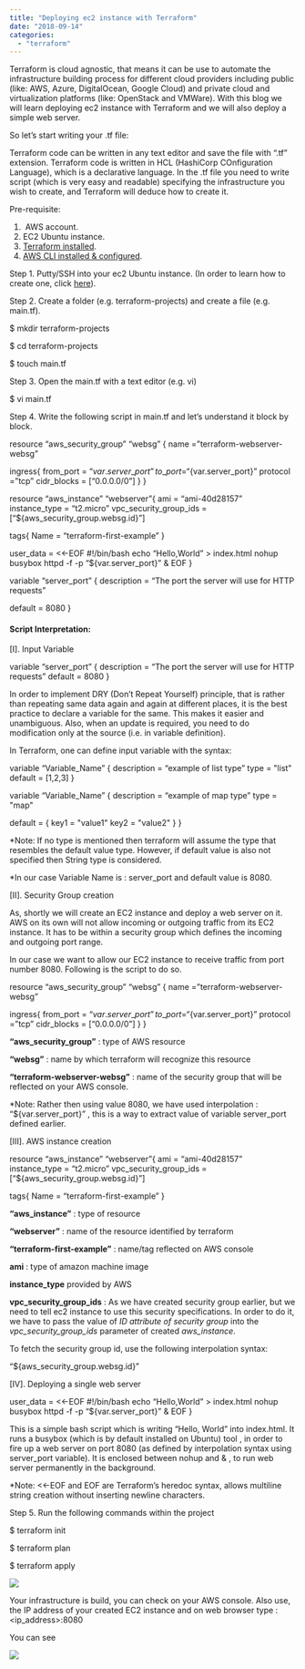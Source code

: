 ```yaml
---
title: "Deploying ec2 instance with Terraform"
date: "2018-09-14"
categories: 
  - "terraform"
---
```


Terraform is cloud agnostic, that means it can be use to automate the infrastructure building process for different cloud providers including public (like: AWS, Azure, DigitalOcean, Google Cloud) and private cloud and virtualization platforms (like: OpenStack and VMWare). With this blog we will learn deploying ec2 instance with Terraform and we will also deploy a simple web server.

So let’s start writing your .tf file:

Terraform code can be written in any text editor and save the file with “.tf” extension. Terraform code is written in HCL (HashiCorp COnfiguration Language), which is a declarative language. In the .tf file you need to write script (which is very easy and readable) specifying the infrastructure you wish to create, and Terraform will deduce how to create it.

Pre-requisite:

1.  AWS account.
2. EC2 Ubuntu instance.
3. [Terraform installed](https://devops4solutions.com/terraform-installation/).
4. [AWS CLI installed & configured](https://devops4solutions.com/terraform-installation/).

Step 1. Putty/SSH into your ec2 Ubuntu instance. (In order to learn how to create one, click [here](https://devops4solutions.com/aws-ec2-linux-instance-launch/)).

Step 2. Create a folder (e.g. terraform-projects) and create a file (e.g. main.tf).

$ mkdir terraform-projects

$ cd terraform-projects

$ touch main.tf

Step 3. Open the main.tf with a text editor (e.g. vi)

$ vi main.tf

Step 4. Write the following script in main.tf and let’s understand it block by block.

resource “aws\_security\_group” “websg” {
 name =”terraform-webserver-websg”

ingress{
 from\_port = “${var.server\_port}”
 to\_port = “${var.server\_port}”
 protocol =”tcp”
 cidr\_blocks = \[“0.0.0.0/0”\]
 }
}

resource “aws\_instance” “webserver”{
 ami = “ami-40d28157”
 instance\_type = “t2.micro”
 vpc\_security\_group\_ids = \[“${aws\_security\_group.websg.id}”\]

tags{
 Name = “terraform-first-example”
 }

user\_data = <<-EOF
 #!/bin/bash
 echo “Hello,World” > index.html
 nohup busybox httpd -f -p “${var.server\_port}” &
 EOF
}

variable “server\_port” {
 description = “The port the server will use for HTTP requests”

default = 8080
}

#### Script Interpretation:

\[I\]. Input Variable

variable “server\_port” {
 description = “The port the server will use for HTTP requests”
 default = 8080
}

In order to implement DRY (Don’t Repeat Yourself) principle, that is rather than repeating same data again and again at different places, it is the best practice to declare a variable for the same. This makes it easier and unambiguous. Also, when an update is required, you need to do modification only at the source (i.e. in variable definition).

In Terraform, one can define input variable with the syntax:

variable “Variable\_Name” {
 description = “example of list type”
 type = "list"
 default = \[1,2,3\]
}

variable “Variable\_Name” {
 description = “example of map type”
 type = "map"

default = {
    key1 = "value1"
    key2 = "value2"
}
}

\*Note: If no type is mentioned then terraform will assume the type that resembles the default value type. However, if default value is also not specified then String type is considered.

\*In our case Variable Name is : server\_port and default value is 8080.

\[II\]. Security Group creation

As, shortly we will create an EC2 instance and deploy a web server on it. AWS on its own will not allow incoming or outgoing traffic from its EC2 instance. It has to be within a security group which defines the incoming and outgoing port range.

In our case we want to allow our EC2 instance to receive traffic from port number 8080. Following is the script to do so.

resource “aws\_security\_group” “websg” {
 name =”terraform-webserver-websg”

ingress{
 from\_port = “${var.server\_port}”
 to\_port = “${var.server\_port}”
 protocol =”tcp”
 cidr\_blocks = \[“0.0.0.0/0”\]
 }
}

**“aws\_security\_group”** : type of AWS resource

**“websg”** : name by which terraform will recognize this resource

**“terraform-webserver-websg”** : name of the security group that will be reflected on your AWS console.

\*Note: Rather then using value 8080, we have used interpolation : “${var.server\_port}” , this is a way to extract value of variable server\_port defined earlier.

\[III\]. AWS instance creation

resource “aws\_instance” “webserver”{
 ami = “ami-40d28157”
 instance\_type = “t2.micro”
 vpc\_security\_group\_ids = \[“${aws\_security\_group.websg.id}”\]

tags{
 Name = “terraform-first-example”
 }

**“aws\_instance”** : type of resource

**“webserver”** : name of the resource identified by terraform

**“terraform-first-example”** : name/tag reflected on AWS console

**ami** : type of amazon machine image

**instance\_type** provided by AWS

**vpc\_security\_group\_ids** : As we have created security group earlier, but we need to tell ec2 instance to use this security specifications. In order to do it, we have to pass the value of _ID attribute of security group_ into the _vpc\_security\_group\_ids_ parameter of created _aws\_instance_.

To fetch the security group id, use the following interpolation syntax:

“${aws\_security\_group.websg.id}”

\[IV\]. Deploying a single web server

user\_data = <<-EOF
 #!/bin/bash
 echo “Hello,World” > index.html
 nohup busybox httpd -f -p “${var.server\_port}” &
 EOF
}

This is a simple bash script which is writing “Hello, World” into index.html. It runs a busybox (which is by default installed on Ubuntu) tool , in order to fire up a web server on port 8080 (as defined by interpolation syntax using server\_port variable). It is enclosed between nohup and & , to run web server permanently in the background.

\*Note: <<-EOF and EOF are Terraform’s heredoc syntax, allows multiline string creation without inserting newline characters.

Step 5. Run the following commands within the project

$ terraform init

$ terraform plan

$ terraform apply

![](https://cdn-images-1.medium.com/max/1000/1*ZshuIUf5U__k9f30S-ZbZg.png)

Your infrastructure is build, you can check on your AWS console. Also use, the IP address of your created EC2 instance and on web browser type : <ip\_address>:8080

You can see

![](https://cdn-images-1.medium.com/max/1000/1*gxbWlitgtbag4Vajn6qMdg.png)
